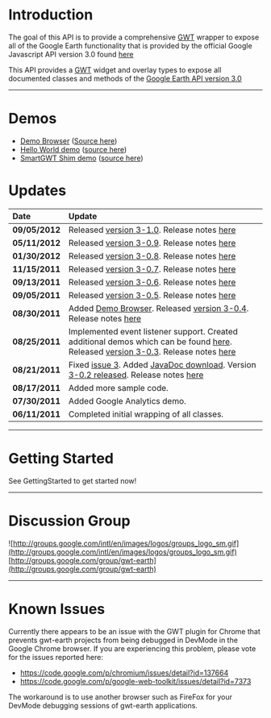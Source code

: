 # Introduction #

The goal of this API is to provide a comprehensive [GWT](https://developers.google.com/web-toolkit/) wrapper to expose all of the Google Earth functionality that is provided by the official Google Javascript API version 3.0 found [here](https://developers.google.com/earth/documentation/reference/)

This API provides a [GWT](https://developers.google.com/web-toolkit/) widget and overlay types to expose all documented classes and methods of the [Google Earth API version 3.0](https://developers.google.com/earth/documentation/reference/)


---

# Demos #
  * [Demo Browser](http://gwt-earth-demos.appspot.com/#HelloWorldDemo) ([Source here](http://code.google.com/p/gwt-earth-3/source/browse/trunk/src/com/nitrous/gwt/earth/client/demo/))
  * [Hello World demo](http://gwt-earth.appspot.com/) ([source here](http://code.google.com/p/gwt-earth-3-test/source/browse/trunk/src/com/nitrous/gwt/earthtest/client/GwtEarthTest.java))
  * [SmartGWT Shim demo](http://smart-gwt-earth-shim-demo.appspot.com/) ([source here](http://code.google.com/p/smart-gwt-earth-shim-demo/))

# Updates #
|Date|Update|
|:---|:-----|
|**09/05/2012**|Released [version 3-1.0](http://code.google.com/p/gwt-earth-3/downloads/detail?name=GwtEarth3-1.0.jar). Release notes [here](https://code.google.com/p/gwt-earth-3/wiki/ReleaseNotes)|
|**05/11/2012**|Released [version 3-0.9](http://code.google.com/p/gwt-earth-3/downloads/detail?name=GwtEarth3-0.9.jar). Release notes [here](https://code.google.com/p/gwt-earth-3/wiki/ReleaseNotes)|
|**01/30/2012**|Released [version 3-0.8](http://code.google.com/p/gwt-earth-3/downloads/detail?name=GwtEarth3-0.8.jar). Release notes [here](https://code.google.com/p/gwt-earth-3/wiki/ReleaseNotes)|
|**11/15/2011**|Released [version 3-0.7](http://code.google.com/p/gwt-earth-3/downloads/detail?name=GwtEarth3-0.7.jar). Release notes [here](https://code.google.com/p/gwt-earth-3/wiki/ReleaseNotes)|
|**09/13/2011**|Released [version 3-0.6](http://code.google.com/p/gwt-earth-3/downloads/detail?name=GwtEarth3-0.6.jar). Release notes [here](https://code.google.com/p/gwt-earth-3/wiki/ReleaseNotes)|
|**09/05/2011**|Released [version 3-0.5](http://code.google.com/p/gwt-earth-3/downloads/detail?name=GwtEarth3-0.5.jar). Release notes [here](https://code.google.com/p/gwt-earth-3/wiki/ReleaseNotes)|
|**08/30/2011**|Added [Demo Browser](http://gwt-earth-demos.appspot.com/#HelloWorldDemo). Released [version 3-0.4](http://code.google.com/p/gwt-earth-3/downloads/detail?name=GwtEarth3-0.4.jar). Release notes [here](https://code.google.com/p/gwt-earth-3/wiki/ReleaseNotes)|
|**08/25/2011**|Implemented event listener support. Created additional demos which can be found [here](http://code.google.com/p/gwt-earth-3/source/browse/#svn%2Ftrunk%2Fsrc%2Fcom%2Fnitrous%2Fgwt%2Fearth%2Fclient%2Fdemo). Released [version 3-0.3](http://code.google.com/p/gwt-earth-3/downloads/detail?name=GwtEarth3-0.3.jar). Release notes [here](https://code.google.com/p/gwt-earth-3/wiki/ReleaseNotes)|
|**08/21/2011**|Fixed [issue 3](https://code.google.com/p/gwt-earth-3/issues/detail?id=3). Added [JavaDoc download](http://code.google.com/p/gwt-earth-3/downloads/detail?name=GwtEarth3-0.2-JavaDoc.zip). Version [3-0.2 released](http://code.google.com/p/gwt-earth-3/downloads/detail?name=GwtEarth3-0.2.jar). Release notes [here](https://code.google.com/p/gwt-earth-3/wiki/ReleaseNotes)|
|**08/17/2011**|Added more sample code.|
|**07/30/2011**|Added Google Analytics demo.|
|**06/11/2011**|Completed initial wrapping of all classes.|


---

# Getting Started #
See GettingStarted to get started now!

---

# Discussion Group #
![http://groups.google.com/intl/en/images/logos/groups_logo_sm.gif](http://groups.google.com/intl/en/images/logos/groups_logo_sm.gif)
[http://groups.google.com/group/gwt-earth](http://groups.google.com/group/gwt-earth)

---

# Known Issues #
Currently there appears to be an issue with the GWT plugin for Chrome that prevents gwt-earth projects from being debugged in DevMode in the Google Chrome browser. If you are experiencing this problem, please vote for the issues reported here:

  * https://code.google.com/p/chromium/issues/detail?id=137664
  * https://code.google.com/p/google-web-toolkit/issues/detail?id=7373

The workaround is to use another browser such as FireFox for your DevMode debugging sessions of gwt-earth applications.